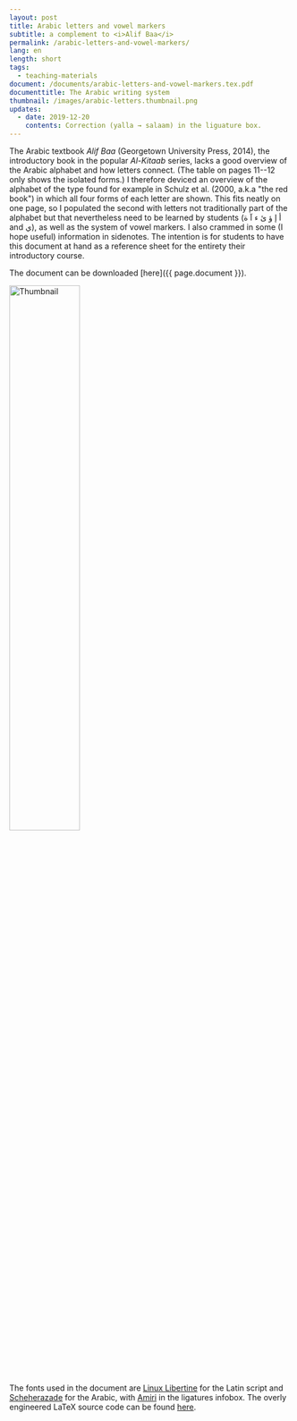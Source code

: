 ```yaml
---
layout: post
title: Arabic letters and vowel markers
subtitle: a complement to <i>Alif Baa</i>
permalink: /arabic-letters-and-vowel-markers/
lang: en
length: short
tags:
  - teaching-materials
document: /documents/arabic-letters-and-vowel-markers.tex.pdf
documenttitle: The Arabic writing system
thumbnail: /images/arabic-letters.thumbnail.png
updates: 
  - date: 2019-12-20
    contents: Correction (yalla → salaam) in the liguature box. 
---
```


The Arabic textbook *Alif Baa* (Georgetown University Press, 2014), the introductory book in the popular *Al-Kitaab* series, lacks a good overview of the Arabic alphabet and how letters connect. (The table on pages 11--12 only shows the isolated forms.) I therefore deviced an overview of the alphabet of the type found for example in Schulz et&nbsp;al. (2000, a.k.a "the red book") in which all four forms of each letter are shown. This fits neatly on one page, so I populated the second with letters not traditionally part of the alphabet but that nevertheless need to be learned by students (أ إ ؤ ئ ء آ ة and&nbsp;ي), as well as the system of vowel markers. I also crammed in some (I hope useful) information in sidenotes. The intention is for students to have this document at hand as a reference sheet for the entirety their introductory course.

The document can be downloaded [here]({{ page.document }}).

<a href="{{ page.document }}" >
<img width="50%" src="{{ page.thumbnail }}" alt="Thumbnail">
</a>

The fonts used in the document are [Linux Libertine](http://www.linuxlibertine.org/) for the Latin script and [Scheherazade](https://software.sil.org/scheherazade/) for the Arabic, with [Amiri](http://www.amirifont.org/) in the ligatures infobox. The overly engineered LaTeX source code can be found [here](/documents/arabic-letters-and-vowel-markers.tex). 

